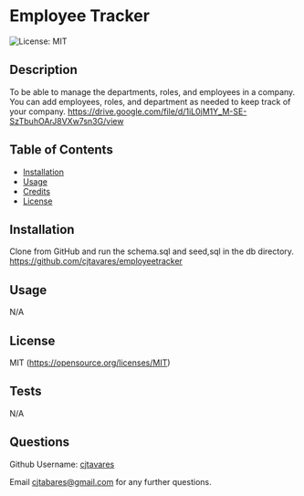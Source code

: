# Employee Tracker

![License: MIT](https://img.shields.io/badge/License-MIT-yellow.svg)

## Description

To be able to manage the departments, roles, and employees in a company.  You can add employees, roles, and department as needed to keep track of your company.
https://drive.google.com/file/d/1iL0jM1Y_M-SE-SzTbuhOArJ8VXw7sn3G/view

## Table of Contents

- [Installation](#installation)
- [Usage](#usage)
- [Credits](#credits)
- [License](#license)

## Installation

Clone from GitHub and run the schema.sql and seed,sql in the db directory.
https://github.com/cjtavares/employeetracker
## Usage

N/A

## License

MIT  (https://opensource.org/licenses/MIT)

## Tests

N/A

## Questions
  
Github Username: [cjtavares](#github.com/cjtavares) 
 
Email cjtabares@gmail.com for any further questions. 